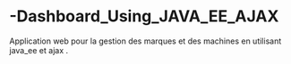 # -Dashboard_Using_JAVA_EE_AJAX
Application web pour la gestion des marques et des machines en utilisant java_ee et ajax .
